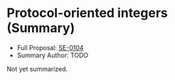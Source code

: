 # Protocol-oriented integers (Summary)

* Full Proposal: [SE-0104](https://github.com/apple/swift-evolution/blob/main/proposals/0104-improved-integers.md)
* Summary Author: TODO

Not yet summarized.

